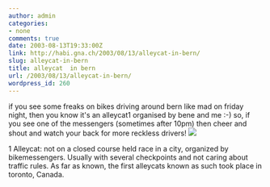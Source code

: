 ```yaml
---
author: admin
categories:
- none
comments: true
date: 2003-08-13T19:33:00Z
link: http://habi.gna.ch/2003/08/13/alleycat-in-bern/
slug: alleycat-in-bern
title: alleycat  in bern
url: /2003/08/13/alleycat-in-bern/
wordpress_id: 260
---
```


if you see some freaks on bikes driving around bern like mad on friday night, then you know it's an alleycat1 organised by bene and me :-)
so, if you see one of the messengers (sometimes after 10pm) then cheer and shout and watch your back for more reckless drivers!
![](http://habi.gna.ch/blog/images/alley.jpg)

1 Alleycat: not on a closed course held race in a city, organized by bikemessengers. Usually with several checkpoints and not caring about traffic rules. As far as known, the first alleycats known as such took place in toronto, Canada.
